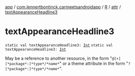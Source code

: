 [app](../../../index.md) / [com.lennertbontinck.carmeetsandroidapp](../../index.md) / [R](../index.md) / [attr](index.md) / [textAppearanceHeadline3](./text-appearance-headline3.md)

# textAppearanceHeadline3

`static val textAppearanceHeadline3: `[`Int`](https://kotlinlang.org/api/latest/jvm/stdlib/kotlin/-int/index.html)
`static val textAppearanceHeadline3: `[`Int`](https://kotlinlang.org/api/latest/jvm/stdlib/kotlin/-int/index.html)

May be a reference to another resource, in the form "`@[+][*package*:]*type*/*name*`" or a theme attribute in the form "`?[*package*:]*type*/*name*`".

